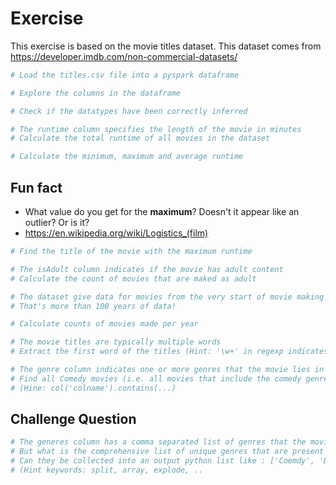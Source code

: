 # Exercise

This exercise is based on the movie titles dataset. This dataset comes from https://developer.imdb.com/non-commercial-datasets/




```python
# Load the titles.csv file into a pyspark dataframe


```


```python
# Explore the columns in the dataframe


```


```python
# Check if the datatypes have been correctly inferred


```


```python
# The runtime column specifies the length of the movie in minutes
# Calculate the total runtime of all movies in the dataset


```


```python
# Calculate the minimum, maximum and average runtime


```

## Fun fact

- What value do you get for the **maximum**? Doesn't it appear like an outlier? Or is it?
- https://en.wikipedia.org/wiki/Logistics_(film)


```python
# Find the title of the movie with the maximum runtime


```


```python
# The isAdult column indicates if the movie has adult content
# Calculate the count of movies that are maked as adult


```


```python
# The dataset give data for movies from the very start of movie making
# That's more than 100 years of data!

# Calculate counts of movies made per year


```


```python
# The movie titles are typically multiple words
# Extract the first word of the titles (Hint: '\w+' in regexp indicates a word)


```


```python
# The genre column indicates one or more genres that the movie lies in
# Find all Comedy movies (i.e. all movies that include the comedy genre
# (Hine: col('colname').contains(...)


```

## Challenge Question


```python
# The generes column has a comma separated list of genres that the movie belongs to
# But what is the comprehensive list of unique genres that are present in this dataset?
# Can they be collected into an output python list like : ['Coemdy', 'Drama', ..]?
# (Hint keywords: split, array, explode, ..


```
